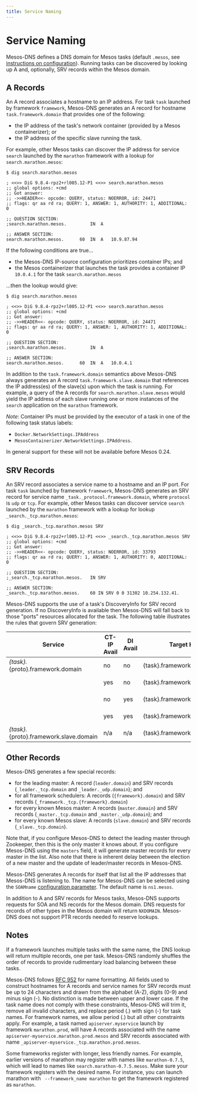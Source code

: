 ```yaml
---
title: Service Naming
---
```


# Service Naming

Mesos-DNS defines a DNS domain for Mesos tasks (default `.mesos`, see [instructions on configuration](configuration-parameters.html)). Running tasks can be discovered by looking up A and, optionally, SRV records within the Mesos domain. 

## A Records

An A record associates a hostname to an IP address.
For task `task` launched by framework `framework`, Mesos-DNS generates an A record for hostname `task.framework.domain` that provides one of the following:

- the IP address of the task's network container (provided by a Mesos containerizer); or
- the IP address of the specific slave running the task.

For example, other Mesos tasks can discover the IP address for service `search` launched by the `marathon` framework with a lookup for `search.marathon.mesos`:

``` console
$ dig search.marathon.mesos

; <<>> DiG 9.8.4-rpz2+rl005.12-P1 <<>> search.marathon.mesos
;; global options: +cmd
;; Got answer:
;; ->>HEADER<<- opcode: QUERY, status: NOERROR, id: 24471
;; flags: qr aa rd ra; QUERY: 1, ANSWER: 1, AUTHORITY: 1, ADDITIONAL: 0

;; QUESTION SECTION:
;search.marathon.mesos.			IN	A

;; ANSWER SECTION:
search.marathon.mesos.		60	IN	A	10.9.87.94
```

If the following conditions are true...

- the Mesos-DNS IP-source configuration prioritizes container IPs; and
- the Mesos containerizer that launches the task provides a container IP `10.0.4.1` for the task `search.marathon.mesos`

...then the lookup would give:

``` console
$ dig search.marathon.mesos

; <<>> DiG 9.8.4-rpz2+rl005.12-P1 <<>> search.marathon.mesos
;; global options: +cmd
;; Got answer:
;; ->>HEADER<<- opcode: QUERY, status: NOERROR, id: 24471
;; flags: qr aa rd ra; QUERY: 1, ANSWER: 1, AUTHORITY: 1, ADDITIONAL: 0

;; QUESTION SECTION:
;search.marathon.mesos.         IN  A

;; ANSWER SECTION:
search.marathon.mesos.      60  IN  A   10.0.4.1
```

In addition to the `task.framework.domain` semantics above Mesos-DNS always generates an A record `task.framework.slave.domain` that references the IP address(es) of the slave(s) upon which the task is running.
For example, a query of the A records for `search.marathon.slave.mesos` would yield the IP address of each slave running one or more instances of the `search` application on the `marathon` framework.

*Note*: Container IPs must be provided by the executor of a task in one of the following task status labels:

- `Docker.NetworkSettings.IPAddress`
- `MesosContainerizer.NetworkSettings.IPAddress`.

In general support for these will not be available before Mesos 0.24.
 
## SRV Records

An SRV record associates a service name to a hostname and an IP port.
For task `task` launched by framework `framework`, Mesos-DNS generates an SRV record for service name `_task._protocol.framework.domain`, where `protocol` is `udp` or `tcp`.
For example, other Mesos tasks can discover service `search` launched by the `marathon` framework with a lookup for lookup `_search._tcp.marathon.mesos`:

```console
$ dig _search._tcp.marathon.mesos SRV

; <<>> DiG 9.8.4-rpz2+rl005.12-P1 <<>> _search._tcp.marathon.mesos SRV
;; global options: +cmd
;; Got answer:
;; ->>HEADER<<- opcode: QUERY, status: NOERROR, id: 33793
;; flags: qr aa rd ra; QUERY: 1, ANSWER: 1, AUTHORITY: 0, ADDITIONAL: 0

;; QUESTION SECTION:
;_search._tcp.marathon.mesos.	IN SRV

;; ANSWER SECTION:
_search._tcp.marathon.mesos.	60 IN SRV 0 0 31302 10.254.132.41.
``` 

Mesos-DNS supports the use of a task's DiscoveryInfo for SRV record generation.
If no DiscoveryInfo is available then Mesos-DNS will fall back to those "ports" resources allocated for the task.
The following table illustrates the rules that govern SRV generation:

|Service   	|CT-IP Avail  	|DI Avail   	|Target Host   	|Target Port   	|A (Target Resolution)	  |
|---		|---		|---		|---		|---		|---			  |
|_{task}._{proto}.framework.domain |no  | no  	|{task}.framework.slave.domain | host-port | slave-ip	  |
|				   |yes | no  	|{task}.framework.slave.domain | host-port | slave-ip	  |
|				   |no  | yes  	|{task}.framework.domain       | di-port   | slave-ip	  |
|				   |yes | yes  	|{task}.framework.domain       | di-port   | container-ip |
|_{task}._{proto}.framework.slave.domain |n/a | n/a |{task}.framework.slave.domain | host-port | slave-ip |

## Other Records

Mesos-DNS generates a few special records:
- for the leading master: A record (`leader.domain`) and SRV records (`_leader._tcp.domain` and `_leader._udp.domain`); and
- for all framework schedulers: A records (`{framework}.domain`) and SRV records (`_framework._tcp.{framework}.domain`)
- for every known Mesos master: A records (`master.domain`) and SRV records (`_master._tcp.domain` and `_master._udp.domain`); and
- for every known Mesos slave: A records (`slave.domain`) and SRV records (`_slave._tcp.domain`).

Note that, if you configure Mesos-DNS to detect the leading master through Zookeeper, then this is the only master it knows about.
If you configure Mesos-DNS using the `masters` field, it will generate master records for every master in the list.
Also note that there is inherent delay between the election of a new master and the update of leader/master records in Mesos-DNS. 

Mesos-DNS generates A records for itself that list all the IP addresses that Mesos-DNS is listening to. The name for Mesos-DNS can be selected using the `SOAMname` [configuration parameter](configuration-parameters.html). The default name is `ns1.mesos`.

In addition to A and SRV records for Mesos tasks, Mesos-DNS supports requests for SOA and NS records for the Mesos domain. DNS requests for records of other types in the Mesos domain will return `NXDOMAIN`. Mesos-DNS does not support PTR records needed fo reserve lookups. 

## Notes

If a framework launches multiple tasks with the same name, the DNS lookup will return multiple records, one per task. Mesos-DNS randomly shuffles the order of records to provide rudimentary load balancing between these tasks. 

Mesos-DNS follows [RFC 952](https://tools.ietf.org/html/rfc952) for name formatting. All fields used to construct hostnames for A records and service names for SRV records must be up to 24 characters and drawn from the alphabet (A-Z), digits (0-9) and minus sign (-). No distinction is made between upper and lower case. If the task name does not comply with these constraints, Mesos-DNS will trim it, remove all invalid characters, and replace period (.) with sign (-) for task names. For framework names, we allow period (.) but all other constraints apply.  For example, a task named `apiserver.myservice` launch by framework `marathon.prod`, will have A records associated with the name `apiserver-myservice.marathon.prod.mesos` and SRV records associated with name `_apiserver-myservice._tcp.marathon.prod.mesos`. 

Some frameworks register with longer, less friendly names. For example, earlier versions of marathon may register with names like `marathon-0.7.5`, which will lead to names like `search.marathon-0.7.5.mesos`. Make sure your framework registers with the desired name. For instance, you can launch marathon with ` --framework_name marathon` to get the framework registered as `marathon`.  



